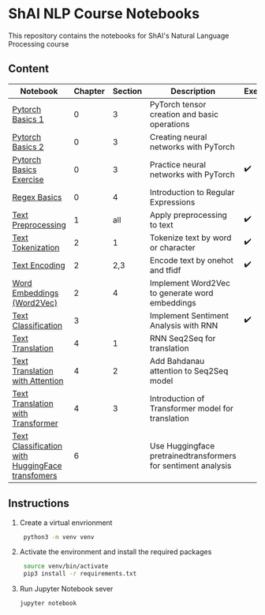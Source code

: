 # ShAI NLP Course Notebooks

This repository contains the notebooks for ShAI's Natural Language Processing course

## Content
| Notebook                                                                                  | Chapter | Section | Description                                                   | Exercise |
| ----------------------------------------------------------------------------------------- | ------- | ------- | ------------------------------------------------------------- | -------- |
| [Pytorch Basics 1](PyTorch-Basics-1.ipynb)                                                | 0       | 3       | PyTorch tensor creation and basic operations                  |          |
| [Pytorch Basics 2](PyTorch-Basics-2.ipynb)                                                | 0       | 3       | Creating neural networks with PyTorch                         |          |
| [Pytorch Basics Exercise](PyTorch-Basics-Exercise.ipynb)                                  | 0       | 3       | Practice neural networks with PyTorch                         | ✔️        |
| [Regex Basics](Regular-Expressions-Basics.ipynb)                                          | 0       | 4       | Introduction to Regular Expressions                           |          |
| [Text Preprocessing](Text-Preprocessing.ipynb)                                            | 1       | all     | Apply preprocessing to text                                   | ✔️        |
| [Text Tokenization](Text-Vectorization-Tokenization.ipynb)                                | 2       | 1       | Tokenize text by word or character                            | ✔️        |
| [Text Encoding](Text-Vectorization-Encoding.ipynb)                                        | 2       | 2,3     | Encode text by onehot and tfidf                               | ✔️        |
| [Word Embeddings (Word2Vec)](Text-Vectorization-Word2Vec.ipynb)                           | 2       | 4       | Implement Word2Vec to generate word embeddings                |          |
| [Text Classification](Text-Classification-RNN.ipynb)                                      | 3       |         | Implement Sentiment Analysis with RNN                         | ✔️        |
| [Text Translation](Text-Translation.ipynb)                                                | 4       | 1       | RNN Seq2Seq for translation                                   |          |
| [Text Translation with Attention](Text-Translation-Attention.ipynb)                       | 4       | 2       | Add Bahdanau attention  to Seq2Seq model                      |          |
| [Text Translation with Transformer](Text-Translation-Transformer.ipynb)                   | 4       | 3       | Introduction of Transformer model for translation             |          |
| [Text Classification with HuggingFace transfomers](Text-Classification-HuggingFace.ipynb) | 6       |         | Use Huggingface pretrainedtransformers for sentiment analysis |          |










## Instructions

1. Create a virtual envrionment

   ```bash
	python3 -m venv venv
   ```

2. Activate the environment and install the required packages
   ```bash
	source venv/bin/activate
	pip3 install -r requirements.txt
   ```

3. Run Jupyter Notebook sever
	```bash
	jupyter notebook
	```